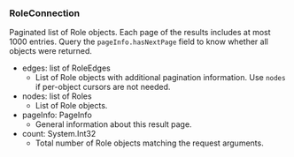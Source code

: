 ### RoleConnection
Paginated list of Role objects. Each page of the results includes at most 1000 entries. Query the `pageInfo.hasNextPage` field to know whether all objects were returned.

- edges: list of RoleEdges
  - List of Role objects with additional pagination information. Use `nodes` if per-object cursors are not needed.
- nodes: list of Roles
  - List of Role objects.
- pageInfo: PageInfo
  - General information about this result page.
- count: System.Int32
  - Total number of Role objects matching the request arguments.
